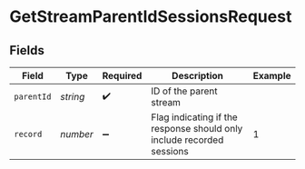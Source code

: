 # GetStreamParentIdSessionsRequest


## Fields

| Field                                                                  | Type                                                                   | Required                                                               | Description                                                            | Example                                                                |
| ---------------------------------------------------------------------- | ---------------------------------------------------------------------- | ---------------------------------------------------------------------- | ---------------------------------------------------------------------- | ---------------------------------------------------------------------- |
| `parentId`                                                             | *string*                                                               | :heavy_check_mark:                                                     | ID of the parent stream                                                |                                                                        |
| `record`                                                               | *number*                                                               | :heavy_minus_sign:                                                     | Flag indicating if the response should only include recorded<br/>sessions<br/> | 1                                                                      |